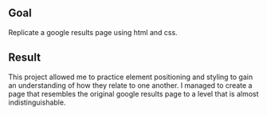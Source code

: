 ## Goal
Replicate a google results page using html and css. 

## Result
This project allowed me to practice element positioning and styling to gain an understanding of how they relate to one another. I managed to create a page that resembles the original google results page to a level that is almost indistinguishable. 
